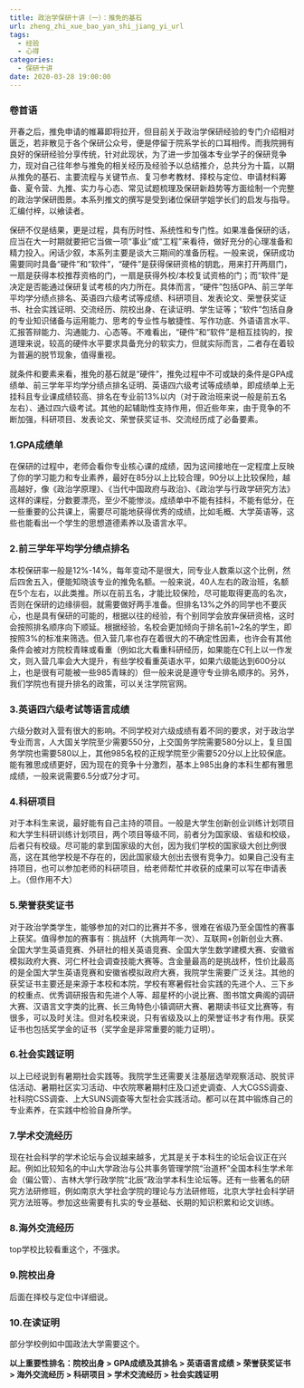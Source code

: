 ```yaml
---
title: 政治学保研十讲（一）：推免的基石
url: zheng_zhi_xue_bao_yan_shi_jiang_yi_url
tags:
  - 经验
  - 心得
categories:
  - 保研十讲
date: 2020-03-28 19:00:00
---
```


### 卷首语

开春之后，推免申请的帷幕即将拉开，但目前关于政治学保研经验的专门介绍相对匮乏，若非散见于各个保研公众号，便是停留于院系学长的口耳相传。而我院拥有良好的保研经验分享传统，针对此现状，为了进一步加强本专业学子的保研竞争力，现对自己往年参与推免的相关经历及经验予以总结推介，总共分为十篇，以期从推免的基石、主要流程与关键节点、复习参考教材、择校与定位、申请材料筹备、夏令营、九推、实力与心态、常见试题梳理及保研新趋势等方面绘制一个完整的政治学保研图景。本系列推文的撰写是受到诸位保研学姐学长们的启发与指导。汇编付梓，以飨读者。

保研不仅是结果，更是过程，具有历时性、系统性和专门性。如果准备保研的话，应当在大一时期就要把它当做一项“事业”或“工程”来看待，做好充分的心理准备和精力投入。闲话少叙，本系列主要是谈大三期间的准备历程。一般来说，保研成功需要同时具备“硬件”和“软件”，“硬件”是获得保研资格的钥匙，用来打开两扇门，一扇是获得本校推荐资格的门，一扇是获得外校/本校复试资格的门；而“软件”是决定是否能通过保研复试考核的内力所在。具体而言，“硬件”包括GPA、前三学年平均学分绩点排名、英语四六级考试等成绩、科研项目、发表论文、荣誉获奖证书、社会实践证明、交流经历、院校出身、在读证明、学生证等；“软件”包括自身的专业知识储备与运用能力、思考的专业性与敏捷性、写作功底、外语语言水平、汇报答辩能力、沟通能力、心态等。不难看出，“硬件”和“软件”是相互挂钩的，按道理来说，较高的硬件水平要求具备充分的软实力，但就实际而言，二者存在着较为普遍的脱节现象，值得重视。

就条件和要素来看，推免的基石就是“硬件”，推免过程中不可或缺的条件是GPA成绩单、前三学年平均学分绩点排名证明、英语四六级考试等成绩单，即成绩单上无挂科且专业课成绩较高、排名在专业前13%以内（对于政治班来说一般是前五名左右）、通过四六级考试。其他的起辅助性支持作用，但近些年来，由于竞争的不断加强，科研项目、发表论文、荣誉获奖证书、交流经历成了必备要素。

<!-- more -->

### 1.GPA成绩单

在保研的过程中，老师会看你专业核心课的成绩，因为这间接地在一定程度上反映了你的学习能力和专业素养，最好在85分以上比较合理，90分以上比较保险，越高越好，像《政治学原理》、《当代中国政府与政治》、《政治学与行政学研究方法》这样的课程，分数要漂亮，至少不能惨淡。成绩单中不能有挂科，不能有低分，在一些重要的公共课上，需要尽可能地获得优秀的成绩，比如毛概、大学英语等，这些也能看出一个学生的思想道德素养以及语言水平。

### 2.前三学年平均学分绩点排名

本校保研率一般是12%-14%，每年变动不是很大，同专业人数乘以这个比例，然后四舍五入，便能知晓该专业的推免名额。一般来说，40人左右的政治班，名额在5个左右，以此类推。所以在前五名，才能比较保险，尽可能取得更高的名次，否则在保研的边缘徘徊，就需要做好两手准备。但排名13%之外的同学也不要灰心，也是具有保研的可能的，根据以往的经验，有个别同学会放弃保研资格，这时会按照排名顺序向下顺延。根据经验，名校会更加倾向于排名前1~2名的学生，即按照3%的标准来筛选。但入营几率也存在着很大的不确定性因素，也许会有其他条件会被对方院校青睐或看重（例如北大看重科研经历，如果能在C刊上以一作发文，则入营几率会大大提升，有些学校看重英语水平，如果六级能达到600分以上，也是很有可能被一些985青睐的）但一般来说是遵守专业排名顺序的。另外，我们学院也有提升排名的政策，可以关注学院官网。

### 3.英语四六级考试等语言成绩

六级分数对入营有很大的影响。不同学校对六级成绩有着不同的要求，对于政治学专业而言，人大国关学院至少需要550分，上交国务学院需要580分以上，复旦国务学院也需要580以上，其他985名校的正规学院至少需要520分以上比较保底。能有雅思成绩更好，因为现在的竞争十分激烈，基本上985出身的本科生都有雅思成绩，一般来说需要6.5分或7分才可。

### 4.科研项目

对于本科生来说，最好能有自己主持的项目。一般是大学生创新创业训练计划项目和大学生科研训练计划项目，两个项目等级不同，前者分为国家级、省级和校级，后者只有校级。尽可能的拿到国家级的大创，因为我们学校的国家级大创比例很高，这在其他学校是不存在的，因此国家级大创出去很有竞争力。如果自己没有主持项目，也可以参加老师的科研项目，给老师帮忙并收获的成果可以写在申请表上。（但作用不大）

### 5.荣誉获奖证书

对于政治学类学生，能够参加的对口的比赛并不多，很难在省级乃至全国性的赛事上获奖。值得参加的赛事有：挑战杯（大挑两年一次）、互联网+创新创业大赛、全国大学生英语竞赛、外研社的相关英语竞赛、全国大学生数学建模大赛、安徽省模拟政府大赛、河仁杯社会调查技能大赛等。含金量最高的是挑战杯，性价比最高的是全国大学生英语竞赛和安徽省模拟政府大赛，我院学生需要广泛关注。其他的获奖证书主要还是来源于本校和本院，学校有寒暑假社会实践的先进个人、三下乡的校重点、优秀调研报告和先进个人等、超星杯的小说比赛、图书馆文典阁的调研大赛、汉语言文字类的比赛、长三角特色小镇调研大赛、暑期读书征文比赛等，有很多，可以及时关注。但对名校来说，只有省级及以上的荣誉证书才有作用。获奖证书也包括奖学金的证书（奖学金是非常重要的能力证明）。

### 6.社会实践证明

以上已经说到有暑期社会实践等。我院学生还需要关注基层选举观察活动、脱贫评估活动、暑期社区实习活动、中农院寒暑期村庄及口述史调查、人大CGSS调查、社科院CSS调查、上大SUNS调查等大型社会实践活动。都可以在其中锻炼自己的专业素养，在实践中检验自身所学。

### 7.学术交流经历

现在社会科学的学术论坛与会议越来越多，尤其是关于本科生的论坛会议正在兴起。例如比较知名的中山大学政治与公共事务管理学院“治道杯”全国本科生学术年会（偏公管）、吉林大学行政学院“北辰”政治学本科生论坛等。还有一些著名的研究方法研修班，例如南京大学社会学院的理论与方法研修班，北京大学社会科学研究方法班等。参加这些需要有扎实的专业基础、长期的知识积累和论文训练。

### 8.海外交流经历

top学校比较看重这个，不强求。

### 9.院校出身

后面在择校与定位中详细说。

### 10.在读证明

部分学校例如中国政法大学需要这个。

**以上重要性排名：院校出身 > GPA成绩及其排名 > 英语语言成绩 > 荣誉获奖证书 > 海外交流经历 > 科研项目 > 学术交流经历 > 社会实践证明**
